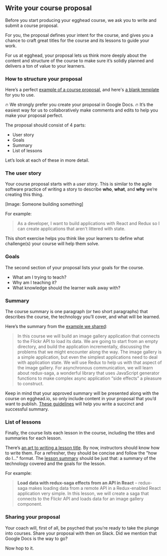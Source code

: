 ## Write your course proposal

Before you start producing your egghead course, we ask you to write and submit a course proposal.

For you, the proposal defines your intent for the course, and gives you a chance to craft great titles for the course and its lessons to guide your work.

For us at egghead, your proposal lets us think more deeply about the content and structure of the course to make sure it’s solidly planned and delivers a ton of value to your learners.


### How to structure your proposal

Here’s a perfect [example of a course proposal](https://docs.google.com/document/d/1goXtI_zmSfXTgaimrxIss356DoedPRt5MMAySs1f-bE/edit), and here's [a blank template](https://docs.google.com/document/d/1x5_UehD9mM2jeCtlqEZFy3epDLLmbgBBGCow5fDRNCc/edit#) for you to use.

🔥  We strongly prefer you create your proposal in Google Docs. 🔥  It’s the easiest way for us to collaboratively make comments and edits to help you make your proposal perfect.

The proposal should consist of 4 parts:

- User story
- Goals
- Summary
- List of lessons

Let’s look at each of these in more detail.


### The user story

Your course proposal starts with a *user story*. This is similar to the agile software practice of writing a story to describe **who**, **what**, and **why** we’re creating this thing.

[Image: Someone building something]

For example:


> As a developer, I want to build applications with React and Redux so I can create applications that aren't littered with state.

This short exercise helps you think like your learners to define what challenge(s) your course will help them solve.


### Goals

The second section of your proposal lists your goals for the course.

- What am I trying to teach?
- Why am I teaching it?
- What knowledge should the learner walk away with?


### Summary

The course summary is one paragraph (or two short paragraphs) that describes the course, the technology you’ll cover, and what will be learned.

Here’s the summary from the [example we shared](https://docs.google.com/document/d/1goXtI_zmSfXTgaimrxIss356DoedPRt5MMAySs1f-bE/edit#):


> In this course we will build an image gallery application that connects to the Flickr API to load its data. We are going to start from an empty directory, and build the application incrementally, discussing the problems that we might encounter along the way. The image gallery is a simple application, but even the simplest applications need to deal with application state. We will use Redux to help us with that aspect of the image gallery. For asynchronous communication, we will learn about redux-saga, a wonderful library that uses JavaScript generator functions to make complex async application “side effects” a pleasure to construct.

Keep in mind that your approved summary will be presented along with the course on egghead.io, so only include content in your proposal that you’d want to publish. [These guidelines](#write-the-title-and-summary) will help you write a succinct and successful summary.


### List of lessons

Finally, the course lists each lesson in the course, including the titles and summaries for each lesson.

There’s [an art to writing a lesson title](#write-the-title-and-summary). By now, instructors should know how to write them. For a refresher, they should be concise and follow the "how do I..." format. The [lesson summary](#write-the-title-and-summary) should be just that: a summary of the technology covered and the goals for the lesson.

For example:


> **Load data with redux-saga effects from an API in React** – redux-saga makes loading data from a remote API in a Redux-enabled React application very simple. In this lesson, we will create a saga that connects to the Flickr API and loads data for an image gallery component.


### Sharing your proposal

Your coach will, first of all, be psyched that you’re ready to take the plunge into courses. Share your proposal with then on Slack. Did we mention that Google Docs is the way to go?

Now hop to it.
